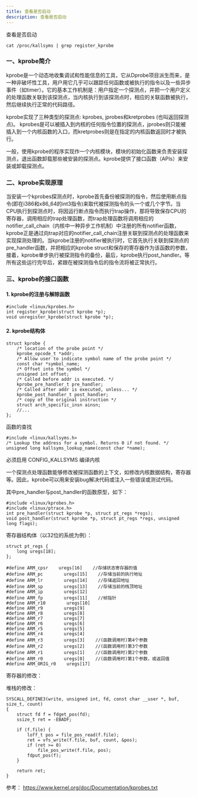 ```yaml
---
title: 查看是否启动
description: 查看是否启动
---
```


查看是否启动 

```
cat /proc/kallsyms | grep register_kprobe
```

### 一、kprobe简介

kprobe是一个动态地收集调试和性能信息的工具，它从Dprobe项目派生而来，是一种非破坏性工具，用户用它几乎可以跟踪任何函数或被执行的指令以及一些异步事件（如timer）。它的基本工作机制是：用户指定一个探测点，并把一个用户定义的处理函数关联到该探测点，当内核执行到该探测点时，相应的关联函数被执行，然后继续执行正常的代码路径。

kprobe实现了三种类型的探测点: kprobes, jprobes和kretprobes (也叫返回探测点)。 kprobes是可以被插入到内核的任何指令位置的探测点，jprobes则只能被插入到一个内核函数的入口，而kretprobes则是在指定的内核函数返回时才被执行。

一般，使用kprobe的程序实现作一个内核模块，模块的初始化函数来负责安装探测点，退出函数卸载那些被安装的探测点。kprobe提供了接口函数（APIs）来安装或卸载探测点。

### 二、kprobe实现原理

当安装一个kprobes探测点时，kprobe首先备份被探测的指令，然后使用断点指令(即在i386和x86_64的int3指令)来取代被探测指令的头一个或几个字节。当CPU执行到探测点时，将因运行断点指令而执行trap操作，那将导致保存CPU的寄存器，调用相应的trap处理函数，而trap处理函数将调用相应的notifier_call_chain（内核中一种异步工作机制）中注册的所有notifier函数，kprobe正是通过向trap对应的notifier_call_chain注册关联到探测点的处理函数来实现探测处理的。当kprobe注册的notifier被执行时，它首先执行关联到探测点的pre_handler函数，并把相应的kprobe struct和保存的寄存器作为该函数的参数，接着，kprobe单步执行被探测指令的备份，最后，kprobe执行post_handler。等所有这些运行完毕后，紧跟在被探测指令后的指令流将被正常执行。

### 三、kprobe的接口函数

#### 1. kprobe的注册与解除函数

```
#include <linux/kprobes.h>
int register_kprobe(struct kprobe *p);
void unregister_kprobe(struct kprobe *p);
```

#### 2. kprobe结构体

```
struct kprobe {
    /* location of the probe point */
    kprobe_opcode_t *addr;
    /* Allow user to indicate symbol name of the probe point */
    const char *symbol_name;
    /* Offset into the symbol */
    unsigned int offset;
    /* Called before addr is executed. */
    kprobe_pre_handler_t pre_handler;
    /* Called after addr is executed, unless... */
    kprobe_post_handler_t post_handler;
    /* copy of the original instruction */
    struct arch_specific_insn ainsn;
    //...
};
```

函数的查找

```
#include <linux/kallsyms.h> 
/* Lookup the address for a symbol. Returns 0 if not found. */
unsigned long kallsyms_lookup_name(const char *name);
```

必须启用 CONFIG_KALLSYMS 编译内核

一个探测点处理函数能够修改被探测函数的上下文，如修改内核数据结构，寄存器等。因此，kprobe可以用来安装bug解决代码或注入一些错误或测试代码。

其中pre_handler与post_handler的函数原型，如下：

```
#include <linux/kprobes.h>
#include <linux/ptrace.h>
int pre_handler(struct kprobe *p, struct pt_regs *regs);
void post_handler(struct kprobe *p, struct pt_regs *regs, unsigned long flags);
```

寄存器结构体（以32位的系统为例）：

```
struct pt_regs {
    long uregs[18];
};
```

```
#define ARM_cpsr    uregs[16]    //存储状态寄存器的值
#define ARM_pc        uregs[15]    //存储当前的执行地址
#define ARM_lr        uregs[14]    //存储返回地址
#define ARM_sp        uregs[13]    //存储当前的栈顶地址
#define ARM_ip        uregs[12]
#define ARM_fp        uregs[11]    //帧指针
#define ARM_r10        uregs[10]
#define ARM_r9        uregs[9]
#define ARM_r8        uregs[8]
#define ARM_r7        uregs[7]
#define ARM_r6        uregs[6]
#define ARM_r5        uregs[5]
#define ARM_r4        uregs[4]
#define ARM_r3        uregs[3]    //(函数调用时)第4个参数
#define ARM_r2        uregs[2]    //(函数调用时)第3个参数
#define ARM_r1        uregs[1]    //(函数调用时)第2个参数
#define ARM_r0        uregs[0]    //(函数调用时)第1个参数，或返回值
#define ARM_ORIG_r0    uregs[17]
```

寄存器的修改：

堆栈的修改：

```
SYSCALL_DEFINE3(write, unsigned int, fd, const char __user *, buf, size_t, count)
{
    struct fd f = fdget_pos(fd);
    ssize_t ret = -EBADF;

    if (f.file) {
        loff_t pos = file_pos_read(f.file);
        ret = vfs_write(f.file, buf, count, &pos);
        if (ret >= 0)
            file_pos_write(f.file, pos);
        fdput_pos(f);
    }

    return ret;
}
```

参考： 
 <https://www.kernel.org/doc/Documentation/kprobes.txt>